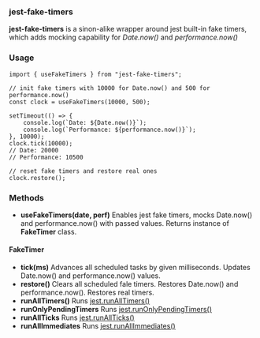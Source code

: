 ### jest-fake-timers
**jest-fake-timers** is a sinon-alike wrapper around jest built-in fake timers, which adds mocking capability for *Date.now()* and *performance.now()*
### Usage
```
import { useFakeTimers } from "jest-fake-timers";

// init fake timers with 10000 for Date.now() and 500 for performance.now()
const clock = useFakeTimers(10000, 500);

setTimeout(() => {
    console.log(`Date: ${Date.now()}`);
    console.log(`Performance: ${performance.now()}`);
}, 10000);
clock.tick(10000);
// Date: 20000
// Performance: 10500

// reset fake timers and restore real ones
clock.restore();
```
### Methods
* **useFakeTimers(date, perf)** Enables jest fake timers, mocks Date.now() and performance.now() with passed values. Returns instance of **FakeTimer** class.

#### FakeTimer
* **tick(ms)** Advances all scheduled tasks by given milliseconds. Updates Date.now() and performance.now() values.
* **restore()** Clears all scheduled fale timers. Restores Date.now() and performance.now(). Restores real timers.
* **runAllTimers()** Runs [jest.runAllTimers()](https://jestjs.io/docs/en/jest-object#jestrunalltimers)
* **runOnlyPendingTimers** Runs [jest.runOnlyPendingTimers()](https://jestjs.io/docs/en/jest-object#jestrunonlypendingtimers)
* **runAllTicks** Runs [jest.runAllTicks()](https://jestjs.io/docs/en/jest-object#jestrunallticks)
* **runAllImmediates** Runs [jest.runAllImmediates()](https://jestjs.io/docs/en/jest-object#jestrunallimmediates)

